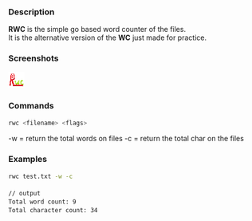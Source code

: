 ### Description

**RWC** is the simple go based word counter of the files. <br>
It is the alternative version of the **WC** just made for practice.

### Screenshots
![logo](logo.png)

### Commands
```bash
rwc <filename> <flags>
```

-w = return the total words on files
-c = return the total char on the files

### Examples
```bash
rwc test.txt -w -c

// output
Total word count: 9
Total character count: 34
```
